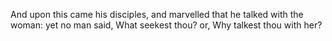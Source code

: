 And upon this came his disciples, and marvelled that he talked with the woman: yet no man said, What seekest thou? or, Why talkest thou with her?
